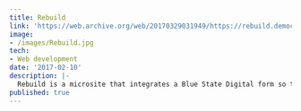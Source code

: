 ```yaml
---
title: Rebuild
link: 'https://web.archive.org/web/20170329031949/https://rebuild.democrats.org/'
image:
- /images/Rebuild.jpg
tech:
- Web development
date: '2017-02-10'
description: |-
  Rebuild is a microsite that integrates a Blue State Digital form so that users can provide constructive feedback for the new DNC chair.
published: true  
---
```



